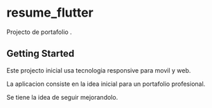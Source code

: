 # resume_flutter

Projecto de portafolio .

## Getting Started

Este projecto inicial usa tecnologia responsive
para movil y web. 

La aplicacion consiste en la idea inicial para un 
portafolio profesional.

Se tiene la idea de seguir mejorandolo.
